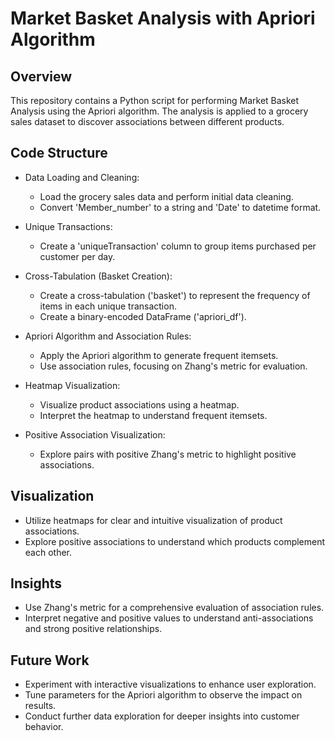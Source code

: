 # Market Basket Analysis with Apriori Algorithm

## Overview
This repository contains a Python script for performing Market Basket Analysis using the Apriori algorithm. The analysis is applied to a grocery sales dataset to discover associations between different products.

## Code Structure

* Data Loading and Cleaning:
  - Load the grocery sales data and perform initial data cleaning.
  - Convert 'Member_number' to a string and 'Date' to datetime format.

* Unique Transactions:
  - Create a 'uniqueTransaction' column to group items purchased per customer per day.

* Cross-Tabulation (Basket Creation):
  - Create a cross-tabulation ('basket') to represent the frequency of items in each unique transaction.
  - Create a binary-encoded DataFrame ('apriori_df').

* Apriori Algorithm and Association Rules:
  - Apply the Apriori algorithm to generate frequent itemsets.
  - Use association rules, focusing on Zhang's metric for evaluation.

* Heatmap Visualization:
  - Visualize product associations using a heatmap.
  - Interpret the heatmap to understand frequent itemsets.

* Positive Association Visualization:
  - Explore pairs with positive Zhang's metric to highlight positive associations.

## Visualization
* Utilize heatmaps for clear and intuitive visualization of product associations.
* Explore positive associations to understand which products complement each other.

## Insights
* Use Zhang's metric for a comprehensive evaluation of association rules.
* Interpret negative and positive values to understand anti-associations and strong positive relationships.

## Future Work
* Experiment with interactive visualizations to enhance user exploration.
* Tune parameters for the Apriori algorithm to observe the impact on results.
* Conduct further data exploration for deeper insights into customer behavior.

